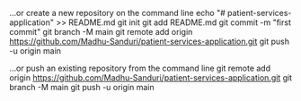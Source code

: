…or create a new repository on the command line
echo "# patient-services-application" >> README.md
git init
git add README.md
git commit -m "first commit"
git branch -M main
git remote add origin https://github.com/Madhu-Sanduri/patient-services-application.git
git push -u origin main


…or push an existing repository from the command line
git remote add origin https://github.com/Madhu-Sanduri/patient-services-application.git
git branch -M main
git push -u origin main
